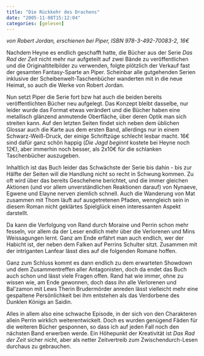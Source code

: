 ```yaml
---
title: "Die Rückkehr des Drachens"
date: "2005-11-08T15:12:04"
categories: [gelesen]
---
```


*von Robert Jordan,
erschienen bei Piper, ISBN 978-3-492-70083-2, 16€*

Nachdem Heyne es endlich geschafft hatte, die Bücher aus der Serie *Das Rad der Zeit* nicht mehr nur aufgeteilt auf zwei Bände zu veröffentlichen und die Originaltitelbilder zu verwenden, folgte plötzlich der Verkauf fast der gesamten Fantasy-Sparte an Piper. Scheinbar alle gutgehenden Serien inklusive der Scheibenwelt-Taschenbücher wanderten mit in die neue Heimat, so auch die Werke von Robert Jordan.

Nun setzt Piper die Serie fort bzw hat auch die beiden bereits veröffentlichten Bücher neu aufgelegt. Das Konzept bleibt dasselbe, nur leider wurde das Format etwas verändert und die Bücher haben eine metallisch glänzend anmutende Oberfläche, über deren Optik man sich streiten kann. Auf den letzten Seiten findet sich neben dem üblichen Glossar auch die Karte aus dem ersten Band, allerdings nur in einem Schwarz-Weiß-Druck, der einige Schriftzüge schlecht lesbar macht. 16€ sind dafür ganz schön happig (*Die Jagd beginnt* kostete bei Heyne noch 12€), aber immerhin noch besser, als 2x10€ für die schlanken Taschenbücher auszugeben.

Inhaltlich ist das Buch leider das Schwächste der Serie bis dahin - bis zur Hälfte der Seiten will die Handlung nicht so recht in Schwung kommen. Zu oft wird über das bereits Geschehene berichtet, und die immer gleichen Aktionen (und vor allem unverständlichen Reaktionen darauf) von Nynaeve, Egwene und Elayne nerven ziemlich schnell. Auch die Wanderung von Mat zusammen mit Thom läuft auf ausgetretenen Pfaden, wenngleich sein in diesem Roman nicht geklärtes Spielglück einen interessanten Aspekt darstellt.

Da kann die Verfolgung von Rand durch Moraine und Perrin schon mehr fesseln, vor allem da der Leser endlich mehr über die Verlorenen und Mins Weissagungen lernt. Ganz am Ende erfährt man auch endlich, wer der Habicht ist, der neben dem Falken auf Perrins Schulter sitzt. Zusammen mit der intriganten Lanfear lässt dies auf die folgenden Romane hoffen.

Ganz zum Schluss kommt es dann endlich zu dem erwarteten Showdown und dem Zusammentreffen aller Antagonisten, doch da endet das Buch auch schon und lässt viele Fragen offen. Rand hat wie immer, ohne zu wissen wie, am Ende gewonnen, doch dass ihn alle Verlorenen und Bal'zamon mit Lews Therin Brudermörder anreden lässt vielleicht mehr eine gespaltene Persönlichkeit bei ihm entstehen als das Verdorbene des Dunklen Königs an Saidin.

Alles in allem also eine schwache Episode, in der sich von den Charakteren allein Perrin wirklich weiterentwickelt. Doch es wurden genügend Fäden für die weiteren Bücher gesponnen, so dass ich auf jeden Fall noch den nächsten Band erwerben werde. Ein Höhepunkt der Kreativität ist *Das Rad der Zeit* sicher nicht, aber als netter Zeitvertreib zum Zwischendurch-Lesen durchaus zu gebrauchen.
